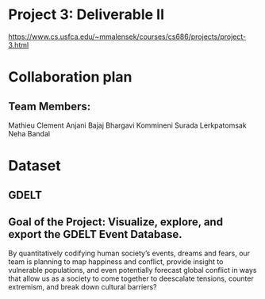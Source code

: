 # Project 3: Deliverable II

https://www.cs.usfca.edu/~mmalensek/courses/cs686/projects/project-3.html

# Collaboration plan
## Team Members:
Mathieu Clement
Anjani Bajaj
Bhargavi Kommineni
Surada Lerkpatomsak
Neha Bandal

# Dataset 
## GDELT
## Goal of the Project: Visualize, explore, and export the GDELT Event Database.
By quantitatively codifying human society’s events, dreams and fears,  our team is planning to map happiness and conflict, provide insight to vulnerable populations, and even potentially forecast global conflict in ways that allow us as a society to come together to deescalate tensions, counter extremism, and break down cultural barriers?


